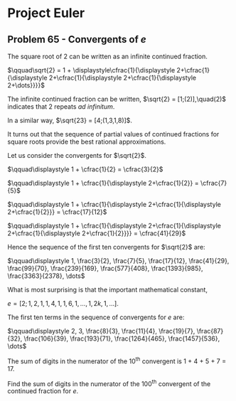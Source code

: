 # Project Euler

## Problem 65 - Convergents of *e*

The square root of 2 can be written as an infinite continued fraction.

$\qquad\sqrt{2} = 1 + \displaystyle\cfrac{1}{\displaystyle 2+\cfrac{1}{\displaystyle 2+\cfrac{1}{\displaystyle 2+\cfrac{1}{\displaystyle 2+\dots}}}}$

The infinite continued fraction can be written, $\sqrt{2} = [1;(2)],\quad(2)$ indicates that 2 repeats *ad infinitum*.

In a similar way, $\sqrt{23} = [4;(1,3,1,8)]$.

It turns out that the sequence of partial values of continued fractions for square roots provide the best rational approximations.

Let us consider the convergents for $\sqrt{2}$.

$\qquad\displaystyle 1 + \cfrac{1}{2} = \cfrac{3}{2}$

$\qquad\displaystyle 1 + \cfrac{1}{\displaystyle 2+\cfrac{1}{2}} = \cfrac{7}{5}$

$\qquad\displaystyle 1 + \cfrac{1}{\displaystyle 2+\cfrac{1}{\displaystyle 2+\cfrac{1}{2}}} = \cfrac{17}{12}$

$\qquad\displaystyle 1 + \cfrac{1}{\displaystyle 2+\cfrac{1}{\displaystyle 2+\cfrac{1}{\displaystyle 2+\cfrac{1}{2}}}} = \cfrac{41}{29}$

Hence the sequence of the first ten convergents for $\sqrt{2}$ are:

$\qquad\displaystyle 1, \frac{3}{2}, \frac{7}{5}, \frac{17}{12}, \frac{41}{29}, \frac{99}{70}, \frac{239}{169}, \frac{577}{408}, \frac{1393}{985}, \frac{3363}{2378}, \dots$

What is most surprising is that the important mathematical constant,

$e = [2;1,2,1,1,4,1,1,6,1,\dots,1,2k,1,\dots]$.

The first ten terms in the sequence of convergents for *e* are:

$\qquad\displaystyle 2, 3, \frac{8}{3}, \frac{11}{4}, \frac{19}{7}, \frac{87}{32}, \frac{106}{39}, \frac{193}{71}, \frac{1264}{465}, \frac{1457}{536}, \dots$

The sum of digits in the numerator of the 10<sup>th</sup> convergent is 1 + 4 + 5 + 7 = 17.

Find the sum of digits in the numerator of the 100<sup>th</sup> convergent of the continued fraction for $e$.
